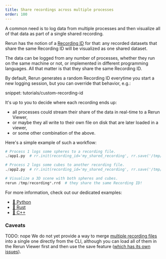 ```yaml
---
title: Share recordings across multiple processes
order: 100
---
```


A common need is to log data from multiple processes and then visualize all of that data as part of a single shared recording.

Rerun has the notion of a [Recording ID](../../concepts/apps-and-recordings.md) for that: any recorded datasets that share the same Recording ID will be visualized as one shared dataset.

The data can be logged from any number of processes, whether they run on the same machine or not, or implemented in different programming languages.
All that matter is that they share the same Recording ID.

By default, Rerun generates a random Recording ID everytime you start a new logging session, but you can override that behavior, e.g.:

snippet: tutorials/custom-recording-id

It's up to you to decide where each recording ends up:
- all processes could stream their share of the data in real-time to a Rerun Viewer,
- or maybe they all write to their own file on disk that are later loaded in a viewer,
- or some other combination of the above.

Here's a simple example of such a workflow:
```python
# Process 1 logs some spheres to a recording file.
./app1.py  # rr.init(recording_id='my_shared_recording', rr.save('/tmp/recording1.rrd')

# Process 2 logs some cubes to another recording file.
./app2.py  # rr.init(recording_id='my_shared_recording', rr.save('/tmp/recording2.rrd')

# Visualize a 3D scene with both spheres and cubes.
rerun /tmp/recording*.rrd  # they share the same Recording ID!
```

For more information, check out our dedicated examples:
* [🐍 Python](https://github.com/rerun-io/rerun/blob/latest/examples/python/shared_recording/shared_recording.py)
* [🦀 Rust](https://github.com/rerun-io/rerun/blob/latest/examples/rust/shared_recording/src/main.rs)
* [🌊 C++](https://github.com/rerun-io/rerun/blob/latest/examples/cpp/shared_recording/main.cpp)

### Caveats

TODO: nope
We do not yet provide a way to merge [multiple recording files](https://github.com/rerun-io/rerun/issues/4057) into a single one directly from the CLI, although you can load all of them in the Rerun Viewer first and then use the save feature ([which has its own issues](https://github.com/rerun-io/rerun/issues/3091)).
